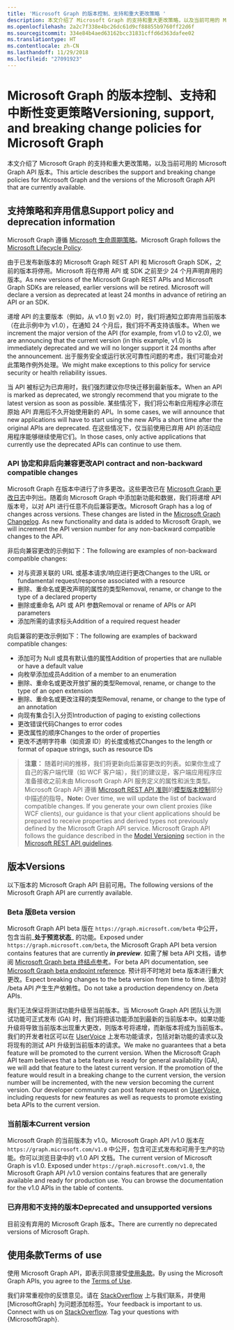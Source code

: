 ```yaml
---
title: 'Microsoft Graph 的版本控制、支持和重大更改策略 '
description: 本文介绍了 Microsoft Graph 的支持和重大更改策略，以及当前可用的 Microsoft Graph API 版本。
ms.openlocfilehash: 2a2c7f338e4bc26dc61d9cf88855b9760ff22d6f
ms.sourcegitcommit: 334e84b4aed63162bcc31831cffd6d363dafee02
ms.translationtype: HT
ms.contentlocale: zh-CN
ms.lasthandoff: 11/29/2018
ms.locfileid: "27091923"
---
```

# <a name="versioning-support-and-breaking-change-policies-for-microsoft-graph"></a><span data-ttu-id="274e7-103">Microsoft Graph 的版本控制、支持和中断性变更策略</span><span class="sxs-lookup"><span data-stu-id="274e7-103">Versioning, support, and breaking change policies for Microsoft Graph</span></span> 

<span data-ttu-id="274e7-104">本文介绍了 Microsoft Graph 的支持和重大更改策略，以及当前可用的 Microsoft Graph API 版本。</span><span class="sxs-lookup"><span data-stu-id="274e7-104">This article describes the support and breaking change policies for Microsoft Graph and the versions of the Microsoft Graph API that are currently available.</span></span>

## <a name="support-policy-and-deprecation-information"></a><span data-ttu-id="274e7-105">支持策略和弃用信息</span><span class="sxs-lookup"><span data-stu-id="274e7-105">Support policy and deprecation information</span></span>

<span data-ttu-id="274e7-106">Microsoft Graph 遵循 [Microsoft 生命周期策略](https://support.microsoft.com/zh-CN/lifecycle)。</span><span class="sxs-lookup"><span data-stu-id="274e7-106">Microsoft Graph follows the [Microsoft Lifecycle Policy](https://support.microsoft.com/zh-CN/lifecycle).</span></span> 

<span data-ttu-id="274e7-p101">由于已发布新版本的 Microsoft Graph REST API 和 Microsoft Graph SDK，之前的版本将停用。Microsoft 将在停用 API 或 SDK 之前至少 24 个月声明弃用的版本。</span><span class="sxs-lookup"><span data-stu-id="274e7-p101">As new versions of the Microsoft Graph REST APIs and Microsoft Graph SDKs are released, earlier versions will be retired. Microsoft will declare a version as deprecated at least 24 months in advance of retiring an API or an SDK.</span></span> 

<span data-ttu-id="274e7-109">递增 API 的主要版本（例如，从 v1.0 到 v2.0）时，我们将通知立即弃用当前版本（在此示例中为 v1.0），在通知 24 个月后，我们将不再支持该版本。</span><span class="sxs-lookup"><span data-stu-id="274e7-109">When we increment the major version of the API (for example, from v1.0 to v2.0), we are announcing that the current version (in this example, v1.0) is immediately deprecated and we will no longer support it 24 months after the announcement.</span></span> <span data-ttu-id="274e7-110">出于服务安全或运行状况可靠性问题的考虑，我们可能会对此策略作例外处理。</span><span class="sxs-lookup"><span data-stu-id="274e7-110">We might make exceptions to this policy for service security or health reliability issues.</span></span>  

<span data-ttu-id="274e7-111">当 API 被标记为已弃用时，我们强烈建议你尽快迁移到最新版本。</span><span class="sxs-lookup"><span data-stu-id="274e7-111">When an API is marked as deprecated, we strongly recommend that you migrate to the latest version as soon as possible.</span></span> <span data-ttu-id="274e7-112">某些情况下，我们将公布新应用程序必须在原始 API 弃用后不久开始使用新的 API。</span><span class="sxs-lookup"><span data-stu-id="274e7-112">In some cases, we will announce that new applications will have to start using the new APIs a short time after the original APIs are deprecated.</span></span> <span data-ttu-id="274e7-113">在这些情况下，仅当前使用已弃用 API 的活动应用程序能够继续使用它们。</span><span class="sxs-lookup"><span data-stu-id="274e7-113">In those cases, only active applications that currently use the deprecated APIs can continue to use them.</span></span>   

### <a name="api-contract-and-non-backward-compatible-changes"></a><span data-ttu-id="274e7-114">API 协定和非后向兼容更改</span><span class="sxs-lookup"><span data-stu-id="274e7-114">API contract and non-backward compatible changes</span></span>

<span data-ttu-id="274e7-p104">Microsoft Graph 在版本中进行了许多更改。这些更改已在 [Microsoft Graph 更改日志](changelog.md)中列出。随着向 Microsoft Graph 中添加新功能和数据，我们将递增 API 版本号，以对 API 进行任意不向后兼容更改。</span><span class="sxs-lookup"><span data-stu-id="274e7-p104">Microsoft Graph has a log of changes across versions. These changes are listed in the [Microsoft Graph Changelog](changelog.md). As new functionality and data is added to Microsoft Graph, we will increment the API version number for any non-backward compatible changes to the API.</span></span> 

<span data-ttu-id="274e7-118">非后向兼容更改的示例如下：</span><span class="sxs-lookup"><span data-stu-id="274e7-118">The following are examples of non-backward compatible changes:</span></span>

 - <span data-ttu-id="274e7-119">对与资源关联的 URL 或基本请求/响应进行更改</span><span class="sxs-lookup"><span data-stu-id="274e7-119">Changes to the URL or fundamental request/response associated with a resource</span></span>    
 - <span data-ttu-id="274e7-120">删除、重命名或更改声明的属性的类型</span><span class="sxs-lookup"><span data-stu-id="274e7-120">Removal, rename, or change to the type of a declared property</span></span>
 - <span data-ttu-id="274e7-121">删除或重命名 API 或 API 参数</span><span class="sxs-lookup"><span data-stu-id="274e7-121">Removal or rename of APIs or API parameters</span></span>
 - <span data-ttu-id="274e7-122">添加所需的请求标头</span><span class="sxs-lookup"><span data-stu-id="274e7-122">Addition of a required request header</span></span>

<span data-ttu-id="274e7-123">向后兼容的更改示例如下：</span><span class="sxs-lookup"><span data-stu-id="274e7-123">The following are examples of backward compatible changes:</span></span>

 - <span data-ttu-id="274e7-124">添加可为 Null 或具有默认值的属性</span><span class="sxs-lookup"><span data-stu-id="274e7-124">Addition of properties that are nullable or have a default value</span></span>
 - <span data-ttu-id="274e7-125">向枚举添加成员</span><span class="sxs-lookup"><span data-stu-id="274e7-125">Addition of a member to an enumeration</span></span>
 - <span data-ttu-id="274e7-126">删除、重命名或更改开放扩展的类型</span><span class="sxs-lookup"><span data-stu-id="274e7-126">Removal, rename, or change to the type of an open extension</span></span>
 - <span data-ttu-id="274e7-127">删除、重命名或更改注释的类型</span><span class="sxs-lookup"><span data-stu-id="274e7-127">Removal, rename, or change to the type of an annotation</span></span>
 - <span data-ttu-id="274e7-128">向现有集合引入分页</span><span class="sxs-lookup"><span data-stu-id="274e7-128">Introduction of paging to existing collections</span></span>
 - <span data-ttu-id="274e7-129">更改错误代码</span><span class="sxs-lookup"><span data-stu-id="274e7-129">Changes to error codes</span></span>
 - <span data-ttu-id="274e7-130">更改属性的顺序</span><span class="sxs-lookup"><span data-stu-id="274e7-130">Changes to the order of properties</span></span>
 - <span data-ttu-id="274e7-131">更改不透明字符串（如资源 ID）的长度或格式</span><span class="sxs-lookup"><span data-stu-id="274e7-131">Changes to the length or format of opaque strings, such as resource IDs</span></span>

><span data-ttu-id="274e7-p105">**注意：** 随着时间的推移，我们将更新向后兼容更改的列表。如果你生成了自己的客户端代理（如 WCF 客户端），我们的建议是，客户端应用程序应准备接收之前未由 Microsoft Graph API 服务定义的属性和派生类型。Microsoft Graph API 遵循 [Microsoft REST API 准则](https://github.com/microsoft/api-guidelines/)的[模型版本控制](https://github.com/microsoft/api-guidelines/blob/master/Guidelines.md#12-versioning)部分中描述的指导。</span><span class="sxs-lookup"><span data-stu-id="274e7-p105">**Note:** Over time, we will update the list of backward compatible changes. If you generate your own client proxies (like WCF clients), our guidance is that your client applications should be prepared to receive properties and derived types not previously defined by the Microsoft Graph API service. Microsoft Graph API follows the guidance described in the [Model Versioning](https://github.com/microsoft/api-guidelines/blob/master/Guidelines.md#12-versioning) section in the [Microsoft REST API guidelines](https://github.com/microsoft/api-guidelines/).</span></span> 

## <a name="versions"></a><span data-ttu-id="274e7-135">版本</span><span class="sxs-lookup"><span data-stu-id="274e7-135">Versions</span></span>

<span data-ttu-id="274e7-136">以下版本的 Microsoft Graph API 目前可用。</span><span class="sxs-lookup"><span data-stu-id="274e7-136">The following versions of the Microsoft Graph API are currently available.</span></span>

### <a name="beta-version"></a><span data-ttu-id="274e7-137">Beta 版</span><span class="sxs-lookup"><span data-stu-id="274e7-137">Beta version</span></span>
<span data-ttu-id="274e7-138">Microsoft Graph API beta 版在 `https://graph.microsoft.com/beta` 中公开，包含当前_**处于预览状态**_ 的功能。</span><span class="sxs-lookup"><span data-stu-id="274e7-138">Exposed under `https://graph.microsoft.com/beta`, the Microsoft Graph API beta version contains features that are currently _**in preview**_.</span></span> <span data-ttu-id="274e7-139">如需了解 beta API 文档，请参阅 [Microsoft Graph beta 终结点参考](/graph/api/overview?view=graph-rest-beta)。</span><span class="sxs-lookup"><span data-stu-id="274e7-139">For beta API documentation, see [Microsoft Graph beta endpoint reference](/graph/api/overview?view=graph-rest-beta).</span></span> <span data-ttu-id="274e7-140">预计将不时地对 beta 版本进行重大更改。</span><span class="sxs-lookup"><span data-stu-id="274e7-140">Expect breaking changes to the beta version from time to time.</span></span> <span data-ttu-id="274e7-141">请勿对 /beta API 产生生产依赖性。</span><span class="sxs-lookup"><span data-stu-id="274e7-141">Do not take a production dependency on /beta APIs.</span></span>

<span data-ttu-id="274e7-p107">我们无法保证将测试功能升级至当前版本。当 Microsoft Graph API 团队认为测试功能可正式发布 (GA) 时，我们将把该功能添加到最新的当前版本中。如果功能升级将导致当前版本出现重大更改，则版本号将递增，而新版本将成为当前版本。我们的开发者社区可以在 [UserVoice](https://officespdev.uservoice.com/) 上发布功能请求，包括对新功能的请求以及将现有的测试 API 升级到当前版本的请求。</span><span class="sxs-lookup"><span data-stu-id="274e7-p107">We make no guarantees that a beta feature will be promoted to the current version. When the Microsoft Graph API team believes that a beta feature is ready for general availability (GA), we will add that feature to the latest current version. If the promotion of the feature would result in a breaking change to the current version, the version number will be incremented, with the new version becoming the current version. Our developer community can post feature request on [UserVoice](https://officespdev.uservoice.com/), including requests for new features as well as requests to promote existing beta APIs to the current version.</span></span> 

### <a name="current-version"></a><span data-ttu-id="274e7-146">当前版本</span><span class="sxs-lookup"><span data-stu-id="274e7-146">Current version</span></span>

<span data-ttu-id="274e7-p108">Microsoft Graph 的当前版本为 v1.0。Microsoft Graph API /v1.0 版本在 `https://graph.microsoft.com/v1.0` 中公开，包含可正式发布和可用于生产的功能。你可以浏览目录中的 v1.0 API 文档。</span><span class="sxs-lookup"><span data-stu-id="274e7-p108">The current version of Microsoft Graph is v1.0. Exposed under `https://graph.microsoft.com/v1.0`, the Microsoft Graph API /v1.0 version contains features that are generally available and ready for production use. You can browse the documentation for the v1.0 APIs in the table of contents.</span></span>

### <a name="deprecated-and-unsupported-versions"></a><span data-ttu-id="274e7-150">已弃用和不支持的版本</span><span class="sxs-lookup"><span data-stu-id="274e7-150">Deprecated and unsupported versions</span></span>

<span data-ttu-id="274e7-151">目前没有弃用的 Microsoft Graph 版本。</span><span class="sxs-lookup"><span data-stu-id="274e7-151">There are currently no deprecated versions of Microsoft Graph.</span></span>

## <a name="terms-of-use"></a><span data-ttu-id="274e7-152">使用条款</span><span class="sxs-lookup"><span data-stu-id="274e7-152">Terms of use</span></span>

<span data-ttu-id="274e7-153">使用 Microsoft Graph API，即表示同意接受[使用条款](https://developer.microsoft.com/graph/docs/misc/terms-of-use)。</span><span class="sxs-lookup"><span data-stu-id="274e7-153">By using the Microsoft Graph APIs, you agree to the [Terms of Use](https://developer.microsoft.com/graph/docs/misc/terms-of-use).</span></span> 

<span data-ttu-id="274e7-p109">我们非常重视你的反馈意见。请在 [StackOverflow](https://stackoverflow.com/questions/tagged/microsoftgraph?sort=newest) 上与我们联系，并使用 [MicrosoftGraph] 为问题添加标签。</span><span class="sxs-lookup"><span data-stu-id="274e7-p109">Your feedback is important to us. Connect with us on [StackOverflow](https://stackoverflow.com/questions/tagged/microsoftgraph?sort=newest). Tag your questions with {MicrosoftGraph}.</span></span>
